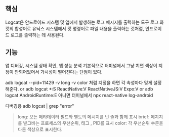 ## 핵심
Logcat은 안드로이드 시스템 및 앱에서 발생하는 로그 메시지를 출력하는 도구
로그 와 캣의 합성어로 유닉스 시스템에서 캣 명령어로 파일 내용을 출력하는 것처럼, 안드로이드 로그를 출력하는 데 사용된다.

## 기능
앱 디버깅, 시스템 상태 확인, 앱 성능 분석
기본적으로 터미널에서 그냥 치면 색상이 지정이 안되어있어서 가시성이 떨어진다는 단점이 있다.

adb logcat --pid=11429 -v long -v color 처럼 지정을 하면 각 속성마다 맞게 설정해준다.
or
adb logcat *:S ReactNative:V ReactNativeJS:V Expo:V
or
adb logcat AndroidRuntime:E
아니면 터미널에서
npx react-native log-android

디버깅용
adb logcat | grep "error"

> long: 모든 메타데이터 필드와 별도의 메시지를 빈 줄과 함께 표시
> brief: 메지지를 발그바는 프로세스의 우선순위, 태그 , PID를 표시
> color: 각 우선순위 수준을 다른 색상으로 표시한다.